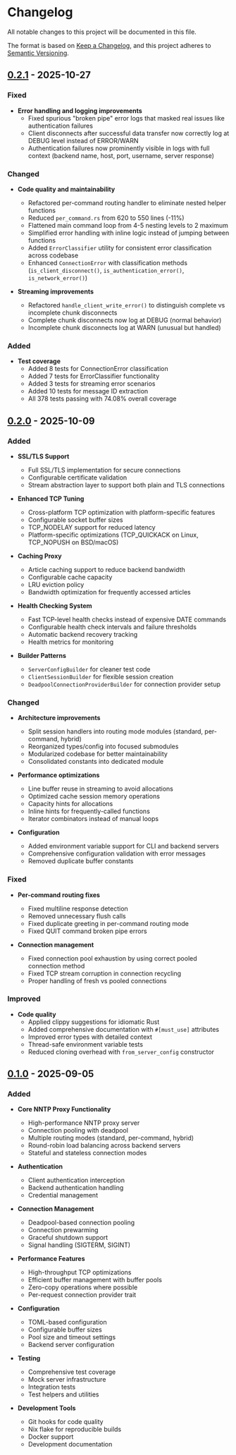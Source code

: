 # Changelog

All notable changes to this project will be documented in this file.

The format is based on [Keep a Changelog](https://keepachangelog.com/en/1.0.0/),
and this project adheres to [Semantic Versioning](https://semver.org/spec/v2.0.0.html).

## [0.2.1] - 2025-10-27

### Fixed
- **Error handling and logging improvements**
  - Fixed spurious "broken pipe" error logs that masked real issues like authentication failures
  - Client disconnects after successful data transfer now correctly log at DEBUG level instead of ERROR/WARN
  - Authentication failures now prominently visible in logs with full context (backend name, host, port, username, server response)
  
### Changed
- **Code quality and maintainability**
  - Refactored per-command routing handler to eliminate nested helper functions
  - Reduced `per_command.rs` from 620 to 550 lines (-11%)
  - Flattened main command loop from 4-5 nesting levels to 2 maximum
  - Simplified error handling with inline logic instead of jumping between functions
  - Added `ErrorClassifier` utility for consistent error classification across codebase
  - Enhanced `ConnectionError` with classification methods (`is_client_disconnect()`, `is_authentication_error()`, `is_network_error()`)
  
- **Streaming improvements**
  - Refactored `handle_client_write_error()` to distinguish complete vs incomplete chunk disconnects
  - Complete chunk disconnects now log at DEBUG (normal behavior)
  - Incomplete chunk disconnects log at WARN (unusual but handled)
  
### Added
- **Test coverage**
  - Added 8 tests for ConnectionError classification
  - Added 7 tests for ErrorClassifier functionality
  - Added 3 tests for streaming error scenarios
  - Added 10 tests for message ID extraction
  - All 378 tests passing with 74.08% overall coverage

## [0.2.0] - 2025-10-09

### Added
- **SSL/TLS Support**
  - Full SSL/TLS implementation for secure connections
  - Configurable certificate validation
  - Stream abstraction layer to support both plain and TLS connections
  
- **Enhanced TCP Tuning**
  - Cross-platform TCP optimization with platform-specific features
  - Configurable socket buffer sizes
  - TCP_NODELAY support for reduced latency
  - Platform-specific optimizations (TCP_QUICKACK on Linux, TCP_NOPUSH on BSD/macOS)
  
- **Caching Proxy**
  - Article caching support to reduce backend bandwidth
  - Configurable cache capacity
  - LRU eviction policy
  - Bandwidth optimization for frequently accessed articles
  
- **Health Checking System**
  - Fast TCP-level health checks instead of expensive DATE commands
  - Configurable health check intervals and failure thresholds
  - Automatic backend recovery tracking
  - Health metrics for monitoring
  
- **Builder Patterns**
  - `ServerConfigBuilder` for cleaner test code
  - `ClientSessionBuilder` for flexible session creation
  - `DeadpoolConnectionProviderBuilder` for connection provider setup
  
### Changed
- **Architecture improvements**
  - Split session handlers into routing mode modules (standard, per-command, hybrid)
  - Reorganized types/config into focused submodules
  - Modularized codebase for better maintainability
  - Consolidated constants into dedicated module
  
- **Performance optimizations**
  - Line buffer reuse in streaming to avoid allocations
  - Optimized cache session memory operations
  - Capacity hints for allocations
  - Inline hints for frequently-called functions
  - Iterator combinators instead of manual loops
  
- **Configuration**
  - Added environment variable support for CLI and backend servers
  - Comprehensive configuration validation with error messages
  - Removed duplicate buffer constants
  
### Fixed
- **Per-command routing fixes**
  - Fixed multiline response detection
  - Removed unnecessary flush calls
  - Fixed duplicate greeting in per-command routing mode
  - Fixed QUIT command broken pipe errors
  
- **Connection management**
  - Fixed connection pool exhaustion by using correct pooled connection method
  - Fixed TCP stream corruption in connection recycling
  - Proper handling of fresh vs pooled connections
  
### Improved
- **Code quality**
  - Applied clippy suggestions for idiomatic Rust
  - Added comprehensive documentation with `#[must_use]` attributes
  - Improved error types with detailed context
  - Thread-safe environment variable tests
  - Reduced cloning overhead with `from_server_config` constructor

## [0.1.0] - 2025-09-05

### Added
- **Core NNTP Proxy Functionality**
  - High-performance NNTP proxy server
  - Connection pooling with deadpool
  - Multiple routing modes (standard, per-command, hybrid)
  - Round-robin load balancing across backend servers
  - Stateful and stateless connection modes
  
- **Authentication**
  - Client authentication interception
  - Backend authentication handling
  - Credential management
  
- **Connection Management**
  - Deadpool-based connection pooling
  - Connection prewarming
  - Graceful shutdown support
  - Signal handling (SIGTERM, SIGINT)
  
- **Performance Features**
  - High-throughput TCP optimizations
  - Efficient buffer management with buffer pools
  - Zero-copy operations where possible
  - Per-request connection provider trait
  
- **Configuration**
  - TOML-based configuration
  - Configurable buffer sizes
  - Pool size and timeout settings
  - Backend server configuration
  
- **Testing**
  - Comprehensive test coverage
  - Mock server infrastructure
  - Integration tests
  - Test helpers and utilities
  
- **Development Tools**
  - Git hooks for code quality
  - Nix flake for reproducible builds
  - Docker support
  - Development documentation

[0.2.1]: https://github.com/mjc/nntp-proxy/compare/v0.2.0...v0.2.1
[0.2.0]: https://github.com/mjc/nntp-proxy/compare/v0.1.0...v0.2.0
[0.1.0]: https://github.com/mjc/nntp-proxy/releases/tag/v0.1.0
